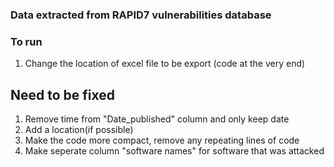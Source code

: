 ### Data extracted from RAPID7 vulnerabilities database

### To run
1. Change the location of excel file to be export (code at the very end)

## Need to be fixed
1. Remove time from "Date_published" column and only keep date
2. Add a location(if possible)
3. Make the code more compact, remove any repeating lines of code
4. Make seperate column "software names" for software that was attacked
